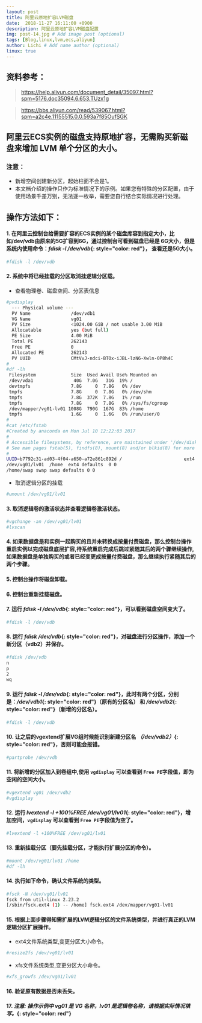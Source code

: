 ```yaml
---
layout: post
title: 阿里云原地扩容LVM磁盘
date:  2018-11-27 16:11:00 +0900  
description: 阿里云原地扩容LVM磁盘配置
img: post-14.jpg # Add image post (optional)
tags: [Blog,linux,lvm,ecs,aliyun]
author: Lichi # Add name author (optional)
linux: true
---
```


## 资料参考：
> https://help.aliyun.com/document_detail/35097.html?spm=5176.doc35094.6.653.TUzx1g

> https://bbs.aliyun.com/read/539067.html?spm=a2c4e.11155515.0.0.593a7f85OufSGK

## 阿里云ECS实例的磁盘支持原地扩容，无需购买新磁盘来增加 LVM 单个分区的大小。

### 注意：
- 新增空间创建新分区，起始柱面不会是1。
- 本文档介绍的操作只作为标准情况下的示例。如果您有特殊的分区配置，由于使用场景千差万别，无法逐一枚举，需要您自行结合实际情况进行处理。

## 操作方法如下：
#### 1. 在阿里云控制台给需要扩容的ECS实例的某个磁盘库容到指定大小，比如/dev/vdb由原来的5G扩容到6G，通过控制台可看到磁盘已经是 6G大小，但是系统内使用命令：*fdisk -l /dev/vdb*{: style="color: red"}， 查看还是5G大小。

```bash
#fdisk -l /dev/vdb
```

#### 2. 系统中将已经挂载的分区取消挂逻辑分区载。
- 查看物理卷、磁盘空间、分区表信息

```bash
#pvdisplay
  --- Physical volume ---
  PV Name               /dev/vdb1
  VG Name               vg01
  PV Size               <1024.00 GiB / not usable 3.00 MiB
  Allocatable           yes (but full)
  PE Size               4.00 MiB
  Total PE              262143
  Free PE               0
  Allocated PE          262143
  PV UUID               CMtVvJ-ndci-BTOx-iJBL-lzN6-Xwln-0P8h4C
#
#df -lh
 Filesystem             Size  Used Avail Use% Mounted on
 /dev/vda1               40G  7.0G   31G  19% /
 devtmpfs               7.8G     0  7.8G   0% /dev
 tmpfs                  7.8G     0  7.8G   0% /dev/shm
 tmpfs                  7.8G  372K  7.8G   1% /run
 tmpfs                  7.8G     0  7.8G   0% /sys/fs/cgroup
 /dev/mapper/vg01-lv01 1008G  790G  167G  83% /home
 tmpfs                  1.6G     0  1.6G   0% /run/user/0
#
#cat /etc/fstab
#Created by anaconda on Mon Jul 10 12:22:03 2017
#
# Accessible filesystems, by reference, are maintained under '/dev/disk'
# See man pages fstab(5), findfs(8), mount(8) and/or blkid(8) for more info
#
UUID=b7792c31-ad03-4f04-a650-a72e861c892d /                       ext4    defaults        1 1
/dev/vg01/lv01  /home  ext4 defaults  0 0
/home/swap swap swap defaults 0 0
```

- 取消逻辑分区的挂载

```bash
#umount /dev/vg01/lv01
```

#### 3. 取消逻辑卷的激活状态并查看逻辑卷激活状态。

```bash
#vgchange -an /dev/vg01/lv01
#lvscan
```

#### 4. 如果数据盘是和实例一起购买的且并未转换成按量付费磁盘，那么控制台操作重启实例以完成磁盘底层扩容,待系统重启完成后跳过紧随其后的两个骤继续操作,如果数据盘是单独购买的或者已经变更成按量付费磁盘，那么继续执行紧随其后的两个步骤。

#### 5. 控制台操作将磁盘卸载。

#### 6. 控制台重新挂载磁盘。

#### 7. 运行 *fdisk -l /dev/vdb*{: style="color: red"}，可以看到磁盘空间变大了。

```bash
#fdisk -l /dev/vdb
```

#### 8. 运行 *fdisk /dev/vdb*{: style="color: red"}，对磁盘进行分区操作，添加一个新分区（vdb2）并保存。

```bash
#fdisk /dev/vdb
n
p
2
wq
```

#### 9. 运行 *fdisk -l /dev/vdb*{: style="color: red"}，此时有两个分区，分别是：*/dev/vdb1*{: style="color: red"}（原有的分区名） 和 */dev/vdb2*{: style="color: red"}（新增的分区名）。

```bash
#fdisk -l /dev/vdb
```

#### 10. 让之后的vgextend扩展VG组时候能识别新建分区名 *（/dev/vdb2）*{: style="color: red"}，否则可能会报错。

```bash
#partprobe /dev/vdb
```

#### 11. 将新增的分区加入到卷组中,使用 `vgdisplay` 可以查看到 `Free PE`字段值，即为空闲的空间大小。

```bash
#vgextend vg01 /dev/vdb2
#vgdisplay
```

#### 12. 运行 *lvextend -l +100%FREE /dev/vg01/lv01*{: style="color: red"}，增加空间，`vgdisplay` 可以查看到 `Free PE`字段值为空了。

```bash
#lvextend -l +100%FREE /dev/vg01/lv01
```

#### 13. 重新挂载分区（要先挂载分区，才能执行扩展分区的命令）。

```bash
#mount /dev/vg01/lv01 /home
#df -lh
```


#### 14. 执行如下命令，确认文件系统的类型。

```bash
#fsck -N /dev/vg01/lv01
fsck from util-linux 2.23.2
[/sbin/fsck.ext4 (1) -- /home] fsck.ext4 /dev/mapper/vg01-lv01
```

#### 15. 根据上面步骤得知需扩展的LVM逻辑分区的文件系统类型，并进行真正的LVM逻辑分区扩展操作。
- ext4文件系统类型,变更分区大小命令。

```bash
#resize2fs /dev/vg01/lv01 
```

-  xfs文件系统类型,变更分区大小命令。

```bash
#xfs_growfs /dev/vg01/lv01
```

#### 16. 验证原有数据是否未丢失。

#### 17. *注意: 操作示例中 vg01 是 VG 名称，lv01 是逻辑卷名称，请根据实际情况填写。*{: style="color: red"}
